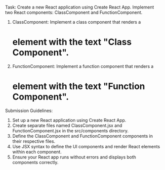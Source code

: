 Task: Create a new React application using Create React App. Implement two React components: ClassComponent and FunctionComponent.

1. ClassComponent: Implement a class component that renders a <h1> element with the text "Class Component".
2. FunctionComponent: Implement a function component that renders a <h1> element with the text "Function Component".

Submission Guidelines:

1. Set up a new React application using Create React App.
2. Create separate files named ClassComponent.jsx and FunctionComponent.jsx in the src/components directory.
3. Define the ClassComponent and FunctionComponent components in their respective files.
4. Use JSX syntax to define the UI components and render React elements within each component.
5. Ensure your React app runs without errors and displays both components correctly.
